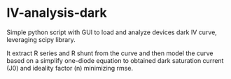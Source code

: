 # IV-analysis-dark

Simple python script with GUI to load and analyze devices dark IV curve, leveraging scipy library.

It extract R series and R shunt from the curve and then model the curve based on a simplify one-diode equation to obtained dark saturation current (J0) and ideality factor (n) minimizing rmse.
